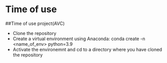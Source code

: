 # Time of use
##Time of use project(AVC)
* Clone the repository 
* Create a virtual environment using Anaconda:  conda create -n <name_of_env> python=3.9 
* Activate the environemnt and cd to a directory where you have cloned the repository
